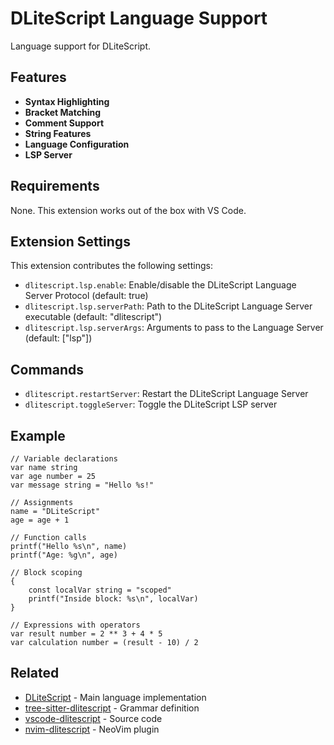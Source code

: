 # DLiteScript Language Support

Language support for DLiteScript.

## Features

- **Syntax Highlighting**
- **Bracket Matching**
- **Comment Support**
- **String Features**
- **Language Configuration**
- **LSP Server**

## Requirements

None. This extension works out of the box with VS Code.

## Extension Settings

This extension contributes the following settings:

- `dlitescript.lsp.enable`: Enable/disable the DLiteScript Language Server Protocol (default: true)
- `dlitescript.lsp.serverPath`: Path to the DLiteScript Language Server executable (default: "dlitescript")
- `dlitescript.lsp.serverArgs`: Arguments to pass to the Language Server (default: ["lsp"])

## Commands

- `dlitescript.restartServer`: Restart the DLiteScript Language Server
- `dlitescript.toggleServer`: Toggle the DLiteScript LSP server

## Example

```dlitescript
// Variable declarations
var name string
var age number = 25
var message string = "Hello %s!"

// Assignments
name = "DLiteScript"
age = age + 1

// Function calls
printf("Hello %s\n", name)
printf("Age: %g\n", age)

// Block scoping
{
    const localVar string = "scoped"
    printf("Inside block: %s\n", localVar)
}

// Expressions with operators
var result number = 2 ** 3 + 4 * 5
var calculation number = (result - 10) / 2
```

## Related

- [DLiteScript](https://github.com/Dobefu/DLiteScript) - Main language implementation
- [tree-sitter-dlitescript](https://github.com/Dobefu/tree-sitter-dlitescript) - Grammar definition
- [vscode-dlitescript](https://github.com/Dobefu/vscode-dlitescript) - Source code
- [nvim-dlitescript](https://github.com/Dobefu/nvim-dlitescript) - NeoVim plugin

